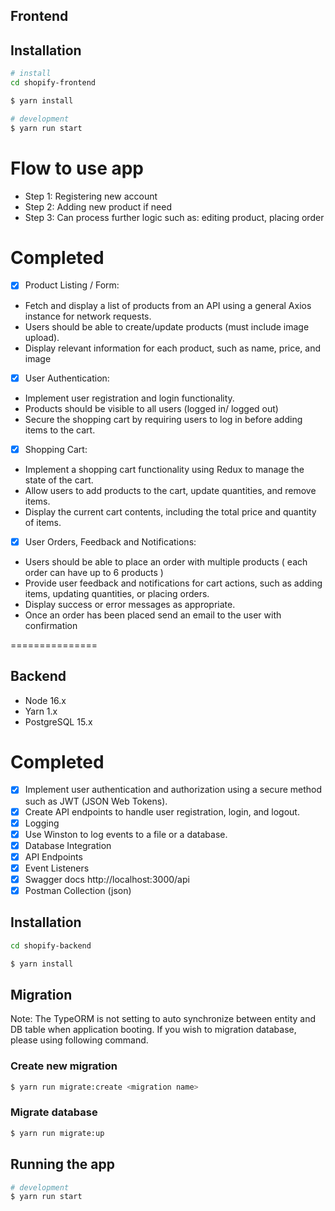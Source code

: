 ## Frontend

## Installation

```bash
# install
cd shopify-frontend

$ yarn install
```


```bash
# development
$ yarn run start
```

# Flow to use app
- Step 1: Registering new account
- Step 2: Adding new product if need
- Step 3: Can process further logic such as: editing product, placing order

# Completed
- [x] Product Listing / Form:
- Fetch and display a list of products from an API using a general Axios instance for
  network requests.
- Users should be able to create/update products (must include image upload).
- Display relevant information for each product, such as name, price, and image

- [x] User Authentication:
- Implement user registration and login functionality. 
- Products should be visible to all users (logged in/ logged out)
- Secure the shopping cart by requiring users to log in before adding items to the cart.
- [x] Shopping Cart:
- Implement a shopping cart functionality using Redux to manage the state of the cart. 
- Allow users to add products to the cart, update quantities, and remove items. 
- Display the current cart contents, including the total price and quantity of items.
- [x] User Orders, Feedback and Notifications:
- Users should be able to place an order with multiple products ( each order can have up
  to 6 products )
- Provide user feedback and notifications for cart actions, such as adding items, updating
  quantities, or placing orders. 
- Display success or error messages as appropriate. 
- Once an order has been placed send an email to the user with confirmation

===============
## Backend

- Node 16.x
- Yarn 1.x
- PostgreSQL 15.x

# Completed
- [x] Implement user authentication and authorization using a secure method such as JWT
(JSON Web Tokens).
- [x] Create API endpoints to handle user registration, login, and logout.
- [x] Logging
- [x] Use Winston to log events to a file or a database.
- [x] Database Integration
- [x] API Endpoints
- [x] Event Listeners
- [x] Swagger docs http://localhost:3000/api
- [x] Postman Collection (json)

## Installation

```bash
cd shopify-backend

$ yarn install
```

## Migration
Note: The TypeORM is not setting to auto synchronize between entity and DB table when application booting. If you wish to migration database, please using following command.
### Create new migration
```bash
$ yarn run migrate:create <migration name>
```
### Migrate database
```bash
$ yarn run migrate:up
```
## Running the app

```bash
# development
$ yarn run start

```
